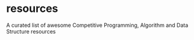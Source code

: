 # resources
A curated list of awesome Competitive Programming, Algorithm and Data Structure resources
